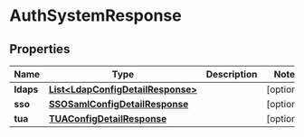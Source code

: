 
# AuthSystemResponse

## Properties
Name | Type | Description | Notes
------------ | ------------- | ------------- | -------------
**ldaps** | [**List&lt;LdapConfigDetailResponse&gt;**](LdapConfigDetailResponse.md) |  |  [optional]
**sso** | [**SSOSamlConfigDetailResponse**](SSOSamlConfigDetailResponse.md) |  |  [optional]
**tua** | [**TUAConfigDetailResponse**](TUAConfigDetailResponse.md) |  |  [optional]



